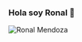 ### Hola soy Ronal 👋
![Ronal Mendoza](https://user-images.githubusercontent.com/77519224/141596401-404d9330-0613-4795-8cbe-37a3f7319e35.gif)

